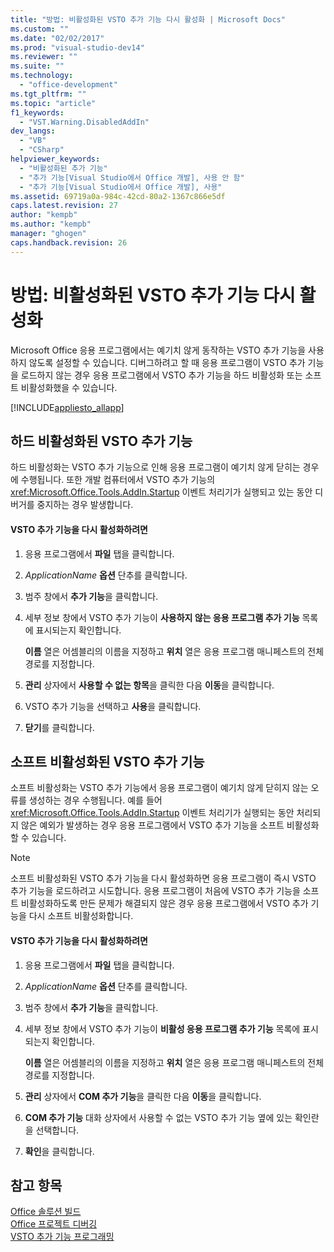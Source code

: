 ```yaml
---
title: "방법: 비활성화된 VSTO 추가 기능 다시 활성화 | Microsoft Docs"
ms.custom: ""
ms.date: "02/02/2017"
ms.prod: "visual-studio-dev14"
ms.reviewer: ""
ms.suite: ""
ms.technology: 
  - "office-development"
ms.tgt_pltfrm: ""
ms.topic: "article"
f1_keywords: 
  - "VST.Warning.DisabledAddIn"
dev_langs: 
  - "VB"
  - "CSharp"
helpviewer_keywords: 
  - "비활성화된 추가 기능"
  - "추가 기능[Visual Studio에서 Office 개발], 사용 안 함"
  - "추가 기능[Visual Studio에서 Office 개발], 사용"
ms.assetid: 69719a0a-984c-42cd-80a2-1367c866e5df
caps.latest.revision: 27
author: "kempb"
ms.author: "kempb"
manager: "ghogen"
caps.handback.revision: 26
---
```

# 방법: 비활성화된 VSTO 추가 기능 다시 활성화
  Microsoft Office 응용 프로그램에서는 예기치 않게 동작하는 VSTO 추가 기능을 사용하지 않도록 설정할 수 있습니다. 디버그하려고 할 때 응용 프로그램이 VSTO 추가 기능을 로드하지 않는 경우 응용 프로그램에서 VSTO 추가 기능을 하드 비활성화 또는 소프트 비활성화했을 수 있습니다.  
  
 [!INCLUDE[appliesto_allapp](../vsto/includes/appliesto-allapp-md.md)]  
  
## 하드 비활성화된 VSTO 추가 기능  
 하드 비활성화는 VSTO 추가 기능으로 인해 응용 프로그램이 예기치 않게 닫히는 경우에 수행됩니다. 또한 개발 컴퓨터에서 VSTO 추가 기능의 <xref:Microsoft.Office.Tools.AddIn.Startup> 이벤트 처리기가 실행되고 있는 동안 디버거를 중지하는 경우 발생합니다.  
  
#### VSTO 추가 기능을 다시 활성화하려면  
  
1.  응용 프로그램에서 **파일** 탭을 클릭합니다.  
  
2.  *ApplicationName*  **옵션** 단추를 클릭합니다.  
  
3.  범주 창에서 **추가 기능**을 클릭합니다.  
  
4.  세부 정보 창에서 VSTO 추가 기능이 **사용하지 않는 응용 프로그램 추가 기능** 목록에 표시되는지 확인합니다.  
  
     **이름** 열은 어셈블리의 이름을 지정하고 **위치** 열은 응용 프로그램 매니페스트의 전체 경로를 지정합니다.  
  
5.  **관리** 상자에서 **사용할 수 없는 항목**을 클릭한 다음 **이동**을 클릭합니다.  
  
6.  VSTO 추가 기능을 선택하고 **사용**을 클릭합니다.  
  
7.  **닫기**를 클릭합니다.  
  
## 소프트 비활성화된 VSTO 추가 기능  
 소프트 비활성화는 VSTO 추가 기능에서 응용 프로그램이 예기치 않게 닫히지 않는 오류를 생성하는 경우 수행됩니다. 예를 들어 <xref:Microsoft.Office.Tools.AddIn.Startup> 이벤트 처리기가 실행되는 동안 처리되지 않은 예외가 발생하는 경우 응용 프로그램에서 VSTO 추가 기능을 소프트 비활성화할 수 있습니다.  
  
> [!NOTE]  
>  소프트 비활성화된 VSTO 추가 기능을 다시 활성화하면 응용 프로그램이 즉시 VSTO 추가 기능을 로드하려고 시도합니다. 응용 프로그램이 처음에 VSTO 추가 기능을 소프트 비활성화하도록 만든 문제가 해결되지 않은 경우 응용 프로그램에서 VSTO 추가 기능을 다시 소프트 비활성화합니다.  
  
#### VSTO 추가 기능을 다시 활성화하려면  
  
1.  응용 프로그램에서 **파일** 탭을 클릭합니다.  
  
2.  *ApplicationName*  **옵션** 단추를 클릭합니다.  
  
3.  범주 창에서 **추가 기능**을 클릭합니다.  
  
4.  세부 정보 창에서 VSTO 추가 기능이 **비활성 응용 프로그램 추가 기능** 목록에 표시되는지 확인합니다.  
  
     **이름** 열은 어셈블리의 이름을 지정하고 **위치** 열은 응용 프로그램 매니페스트의 전체 경로를 지정합니다.  
  
5.  **관리** 상자에서 **COM 추가 기능**을 클릭한 다음 **이동**을 클릭합니다.  
  
6.  **COM 추가 기능** 대화 상자에서 사용할 수 없는 VSTO 추가 기능 옆에 있는 확인란을 선택합니다.  
  
7.  **확인**을 클릭합니다.  
  
## 참고 항목  
 [Office 솔루션 빌드](../vsto/building-office-solutions.md)   
 [Office 프로젝트 디버깅](../vsto/debugging-office-projects.md)   
 [VSTO 추가 기능 프로그래밍](../vsto/programming-vsto-add-ins.md)  
  
  